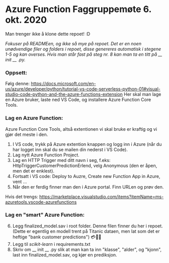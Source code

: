 # Azure Function Faggruppemøte 6. okt. 2020

Man trenger ikke å klone dette repoet! :D 

_Fokuser på READMEen, og ikke så mye på repoet. Det er en noen unødvendige filer og folders i repoet, disse genereres automatisk i stegene 1-5 og kan overses. Hvis man står fast på steg nr. 8 kan man ta en titt på __ init __ .py._

### Oppsett:

Følg denne: https://docs.microsoft.com/en-us/azure/developer/python/tutorial-vs-code-serverless-python-01#visual-studio-code-python-and-the-azure-functions-extension
Her skal man lage en Azure bruker, laste ned VS Code, og installere Azure Function Core Tools.

### Lag en Azure Function:

Azure Function Core Tools, altså extentionen vi skal bruke er kraftig og vi gjør det meste i den.

1. I VS code, trykk på Azure extention knappen og logg inn i Azure (når du har logget inn skal du se mailen din nederst i VS Code).
2. Lag nytt Azure Function Project.
3. Lag en HTTP Trigger med ditt navn i seg, f.eks: HttpTriggerCustomerPredictionErlend, velg Anonymous (den er åpen, men det er enklest). 
4. Fortsatt i VS code: Deploy to Auzre, Create new Function App in Azure, vent ...
5. Når den er ferdig finner man den i Azure portal. Finn URLen og prøv den. 

Hvis det trengs: https://marketplace.visualstudio.com/items?itemName=ms-azuretools.vscode-azurefunctions


### Lag en "smart" Azure Function:

6. Legg finalized_model.sav i root folder. Denne filen finner du her i repoet. (Dette er egentlig en modell trent på Titanic dataen, men lat som det er heftige "bank customer predictions") 💳💸🏧
7. Legg til _scikit-learn_ i requirements.txt
8. Skriv om __ init __ .py slik at man kan ta inn "klasse", "alder", og "kjonn", last inn finalized_model.sav, og kjør en prediksjon. 
